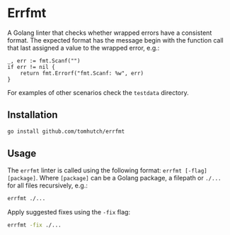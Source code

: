 # Errfmt

A Golang linter that checks whether wrapped errors have a consistent format.
The expected format has the message begin with the function call that last assigned a value to the wrapped error, e.g.:
```
_, err := fmt.Scanf("")
if err != nil {
    return fmt.Errorf("fmt.Scanf: %w", err)
}
```

For examples of other scenarios check the `testdata` directory.

## Installation

```sh
go install github.com/tomhutch/errfmt
```

## Usage

The `errfmt` linter is called using the following format: `errfmt [-flag] [package]`.
Where `[package]` can be a Golang package, a filepath or `./...` for all files recursively, e.g.:
```sh
errfmt ./...
```

Apply suggested fixes using the `-fix` flag:
```sh
errfmt -fix ./...
```
